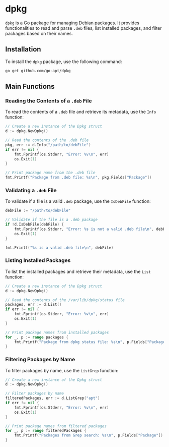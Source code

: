 # dpkg

`dpkg` is a Go package for managing Debian packages. It provides functionalities to read and parse `.deb` files, list installed packages, and filter packages based on their names.

## Installation

To install the `dpkg` package, use the following command:

```sh
go get github.com/go-apt/dpkg
```

## Main Functions

### Reading the Contents of a `.deb` File

To read the contents of a `.deb` file and retrieve its metadata, use the `Info` function:

```go
// Create a new instance of the Dpkg struct
d := dpkg.NewDpkg()

// Read the contents of the .deb file
pkg, err := d.Info("/path/to/debFile")
if err != nil {
    fmt.Fprintf(os.Stderr, "Error: %v\n", err)
    os.Exit(1)
}

// Print package name from the .deb file
fmt.Printf("Package from .deb file: %s\n", pkg.Fields["Package"])
```

### Validating a `.deb` File

To validate if a file is a valid `.deb` package, use the `IsDebFile` function:

```go
debFile := "/path/to/debFile"

// Validate if the file is a .deb package
if !d.IsDebFile(debFile) {
    fmt.Fprintf(os.Stderr, "Error: %s is not a valid .deb file\n", debFile)
    os.Exit(1)
}

fmt.Printf("%s is a valid .deb file\n", debFile)
```

### Listing Installed Packages

To list the installed packages and retrieve their metadata, use the `List` function:

```go
// Create a new instance of the Dpkg struct
d := dpkg.NewDpkg()

// Read the contents of the /var/lib/dpkg/status file
packages, err := d.List()
if err != nil {
    fmt.Fprintf(os.Stderr, "Error: %v\n", err)
    os.Exit(1)
}

// Print package names from installed packages
for _, p := range packages {
    fmt.Printf("Package from dpkg status file: %s\n", p.Fields["Package"])
}
```

### Filtering Packages by Name

To filter packages by name, use the `ListGrep` function:

```go
// Create a new instance of the Dpkg struct
d := dpkg.NewDpkg()

// Filter packages by name
filteredPackages, err := d.ListGrep("apt")
if err != nil {
    fmt.Fprintf(os.Stderr, "Error: %v\n", err)
    os.Exit(1)
}

// Print package names from filtered packages
for _, p := range filteredPackages {
    fmt.Printf("Packages from Grep search: %s\n", p.Fields["Package"])
}
```
